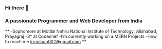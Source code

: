 ### Hi there 👋
### A passionate Programmer and Web Developer from India
**
-Sophomore at Motilal Nehru National Institute of Technology, Allahabad, Prayagraj
-3* at Codechef
-I’m currently working on a MERN Projects
-How to reach me krroshan002@gmail.com
**
<!--

Here are some ideas to get you started:

- 🔭 I’m currently working on ...
- 🌱 I’m currently learning ...
- 👯 I’m looking to collaborate on ...
- 🤔 I’m looking for help with ...
- 💬 Ask me about ...
- 📫 How to reach me: ...
- 😄 Pronouns: ...
- ⚡ Fun fact: ...
-->
